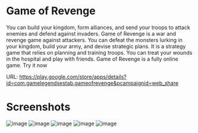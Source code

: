 # Game of Revenge
You can build your kingdom, form alliances, and send your troops to attack enemies and defend against invaders. Game of Revenge is a war and revenge game against attackers. You can defeat the monsters lurking in your kingdom, build your army, and devise strategic plans. It is a strategy game that relies on planning and training troops. You can treat your wounds in the hospital and play with friends. Game of Revenge is a fully online game. Try it now

URL: https://play.google.com/store/apps/details?id=com.gamelegendsestab.gameofrevenge&pcampaignid=web_share

# Screenshots
![image](https://github.com/kowalewskiadrian/GOR-Frontend/blob/main/Assets/Board/1.webp)
![image](https://github.com/kowalewskiadrian/GOR-Frontend/blob/main/Assets/Board/2.webp)
![image](https://github.com/kowalewskiadrian/GOR-Frontend/blob/main/Assets/Board/3.webp)
![image](https://github.com/kowalewskiadrian/GOR-Frontend/blob/main/Assets/Board/4.webp)
![image](https://github.com/kowalewskiadrian/GOR-Frontend/blob/main/Assets/Board/5.webp)
